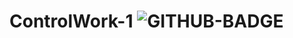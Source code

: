 # ControlWork-1 ![GITHUB-BADGE](https://github.com/{username}/{repository}/workflows/{name}/badge.svg)